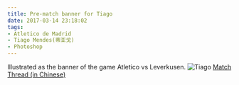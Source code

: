 ```yaml
---
title: Pre-match banner for Tiago 
date: 2017-03-14 23:18:02
tags:
- Atletico de Madrid
- Tiago Mendes(蒂亚戈)
- Photoshop
---
```

Illustrated as the banner of the game Atletico vs Leverkusen.
![Tiago](http://i.imgur.com/Xxjso2d.jpg)
[Match Thread (in Chinese)](http://bbs.hupu.com/18727344.html)